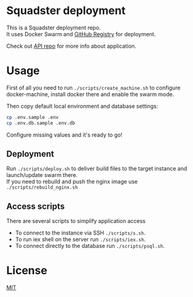 # Squadster deployment

This is a Squadster deployment repo.<br />
It uses Docker Swarm and [GitHub Registry](https://github.com/orgs/squadster/packages) for deployment.

Check out [API repo](https://github.com/squadster/squadster-api) for more info about application.

# Usage

First of all you need to run `./scripts/create_machine.sh` to configure docker-machine, install docker there and enable the swarm mode.

Then copy default local environment and database settings:

```bash
cp .env.sample .env
cp .env.db.sample .env.db
```

Configure missing values and it's ready to go!<br />

## Deployment

Run `./scripts/deploy.sh` to deliver build files to the target instance and launch/update swarm there.<br />
If you need to rebuild and push the nginx image use `./scripts/rebuild_nginx.sh`

## Access scripts

There are several scripts to simplify application access

* To connect to the instance via SSH `./scripts/s.sh`.
* To run iex shell on the server run `./scripts/iex.sh`.
* To connect directly to the database run `./scripts/psql.sh`.

# License

[MIT](LICENSE)
